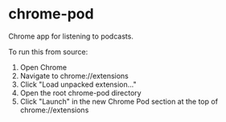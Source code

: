 chrome-pod
==========

Chrome app for listening to podcasts.

To run this from source:
1. Open Chrome
2. Navigate to chrome://extensions
3. Click "Load unpacked extension..."
4. Open the root chrome-pod directory
5. Click "Launch" in the new Chrome Pod section at the top of chrome://extensions
